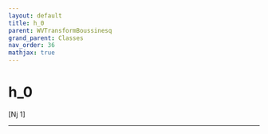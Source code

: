 ```yaml
---
layout: default
title: h_0
parent: WVTransformBoussinesq
grand_parent: Classes
nav_order: 36
mathjax: true
---
```


#  h_0

[Nj 1]


---


